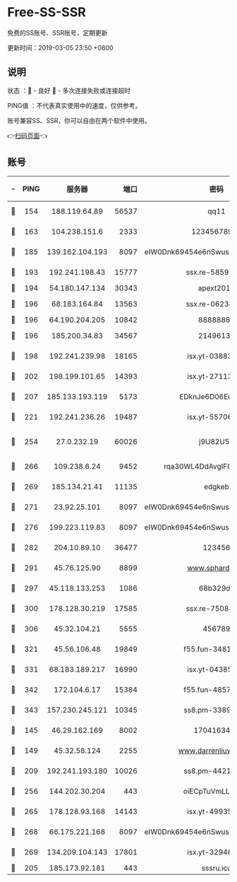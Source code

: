 # Free-SS-SSR

免费的SS账号、SSR账号，定期更新

更新时间：2019-03-05 23:50 +0800

## 说明

状态     ：🙂 - 良好 🙁 - 多次连接失败或连接超时

PING值   ：不代表真实使用中的速度，仅供参考。

账号兼容SS、SSR，你可以自由在两个软件中使用。

👉[扫码页面](https://liesauer.github.io/free-ss-ssr.github.io/)👈

## 账号

|-|PING|服务器|端口|密码|加密方式|区域|
|:----:|:----:|:-----:|-----:|:----:|:----:|:----:|
|🙂|154|188.119.64.89|56537|qq11|aes-256-cfb|RU|
|🙂|163|104.238.151.6|2333|12345678900|aes-256-cfb|JP|
|🙂|185|139.162.104.193|8097|eIW0Dnk69454e6nSwuspv9DmS201tQ0D|aes-256-cfb|JP|
|🙂|193|192.241.198.43|15777|ssx.re-58597661|aes-256-cfb|US|
|🙂|194|54.180.147.134|30343|apext2019|chacha20|KR|
|🙂|196|68.183.164.84|13563|ssx.re-06234172|aes-256-cfb|US|
|🙂|196|64.190.204.205|10842|88888888|rc4-md5|US|
|🙂|196|185.200.34.83|34567|21496138|aes-256-cfb|US|
|🙂|198|192.241.239.98|18165|isx.yt-03883101|aes-256-cfb|US|
|🙂|202|198.199.101.65|14393|isx.yt-27113496|aes-256-cfb|US|
|🙂|207|185.133.193.119|5173|EDknJe6D06EoWDaw|aes-256-cfb|US|
|🙂|221|192.241.236.26|19487|isx.yt-55706100|aes-256-cfb|US|
|🙂|254|27.0.232.19|60026|j9U82U53|xchacha20-ietf-poly1305|HK|
|🙂|266|109.238.6.24|9452|rqa30WL4DdAvgIFG6Fs3znzTa|aes-256-cfb|FR|
|🙂|269|185.134.21.41|11135|edgkeb|aes-256-cfb|GB|
|🙂|271|23.92.25.101|8097|eIW0Dnk69454e6nSwuspv9DmS201tQ0D|aes-256-cfb|US|
|🙂|276|199.223.119.83|8097|eIW0Dnk69454e6nSwuspv9DmS201tQ0D|aes-256-cfb|US|
|🙂|282|204.10.89.10|36477|123456|aes-256-cfb|US|
|🙂|291|45.76.125.90|8899|www.sphard.com|aes-256-cfb|JP|
|🙂|297|45.118.133.253|1086|68b329da|aes-256-cfb|SG|
|🙂|300|178.128.30.219|17585|ssx.re-75084911|aes-256-cfb|SG|
|🙂|306|45.32.104.21|5555|456789|aes-256-cfb|SG|
|🙂|321|45.56.106.48|19849|f55.fun-34811543|aes-256-cfb|US|
|🙂|331|68.183.189.217|16990|isx.yt-04385835|aes-256-cfb|SG|
|🙂|342|172.104.6.17|15384|f55.fun-48571850|aes-256-cfb|US|
|🙂|343|157.230.245.121|10345|ss8.pm-33892732|aes-256-cfb|SG|
|🙂|145|46.29.162.169|8002|1704163453|aes-256-cfb|RU|
|🙂|149|45.32.58.124|2255|www.darrenliuwei.com|aes-256-cfb|JP|
|🙂|209|192.241.193.180|10026|ss8.pm-44218245|aes-256-cfb|US|
|🙂|256|144.202.30.204|443|oiECpTuVmLLxk4Ts|aes-256-cfb|US|
|🙂|265|178.128.93.168|14143|isx.yt-49935432|aes-256-cfb|SG|
|🙂|268|66.175.221.168|8097|eIW0Dnk69454e6nSwuspv9DmS201tQ0D|aes-256-cfb|US|
|🙂|269|134.209.104.143|17801|isx.yt-32946841|aes-256-cfb|SG|
|🙁|205|185.173.92.181|443|sssru.icu|rc4-md5|RU|
